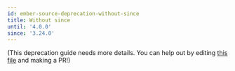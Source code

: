 ```yaml
---
id: ember-source-deprecation-without-since
title: Without since
until: '4.0.0'
since: '3.24.0'
---
```


(This deprecation guide needs more details.
You can help out by editing 
[this file](https://github.com/ember-learn/deprecation-app/blob/main/content/ember/v3/ember-source-deprecation-without-since.md)
and making a PR!)

